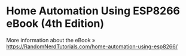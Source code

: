 # Home Automation Using ESP8266 eBook (4th Edition)

More information about the eBook » https://RandomNerdTutorials.com/home-automation-using-esp8266/
